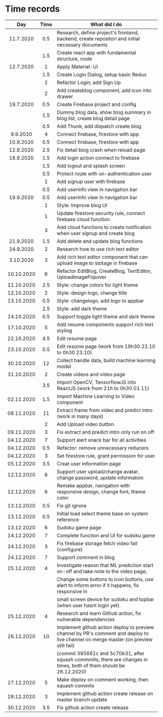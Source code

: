 # Time records

|    Day     | Time | What did I do                                                                                                                        |
| :--------: | :--: | ------------------------------------------------------------------------------------------------------------------------------------ |
| 11.7.2020  | 0.5  | Research, define project's frontend, backend, create repositori and initial necessary documents                                      |
|            | 1.5  | Create react app with fundamental structure, route                                                                                   |
| 12.7.2020  |  1   | Apply Material-UI                                                                                                                    |
|            | 1.5  | Create Login Dialog, setup basic Redux                                                                                               |
|            |  2   | Refactor Login, add Sign Up                                                                                                          |
|            |  2   | Add createblog component, add icon into drawer                                                                                       |
| 19.7.2020  | 0.5  | Create Firebase project and config                                                                                                   |
|            | 1.5  | Dummy blog data, show blog summary in blog list, create blog detail page                                                             |
|            | 0.5  | Add Thunk, add dispatch create blog                                                                                                  |
|  9.9.2020  |  4   | Connect firebase, firestore with app                                                                                                 |
| 10.9.2020  | 0.5  | Connect firebase, firestore with app                                                                                                 |
| 12.9.2020  | 2.5  | Fix detail blog crash when reload page                                                                                               |
| 18.9.2020  | 1.5  | Add login action connect to firebase                                                                                                 |
|            | 1.5  | Add logout and splash screen                                                                                                         |
|            | 0.5  | Protect route with un-authentication user                                                                                            |
|            |  1   | Add signup user with firebase                                                                                                        |
|            | 0.5  | Add userinfo view in navigation bar                                                                                                  |
| 19.9.2020  | 0.5  | Add userinfo view in navigation bar                                                                                                  |
|            |  1   | Style: Improve blog UI                                                                                                               |
|            |  1   | Update firestore security rule, connect firebase cloud function                                                                      |
|            |  3   | Add cloud functions to create notification when user signup and create blog                                                          |
| 21.9.2020  | 1.5  | Add delete and update blog functions                                                                                                 |
| 24.9.2020  |  2   | Research how to use rich text editor                                                                                                 |
| 3.10.2020  |  3   | Add rich text editor component that can upload image to stotage in firebase                                                          |
| 10.10.2020 |  6   | Refactor EditBlog, CreateBlog, TextEditor, UploadImagePopover                                                                        |
| 11.10.2020 | 2.5  | Style: change colors for light theme                                                                                                 |
| 12.10.2020 |  2   | Style: design logo, change title                                                                                                     |
| 13.10.2020 | 0.5  | Style: changelogo, add logo to appbar                                                                                                |
|            | 2.5  | Style: add dark theme                                                                                                                |
| 14.10.2020 | 0.5  | Support toggle light theme and dark theme                                                                                            |
| 17.10.2020 |  5   | Add resume components support rich text styling                                                                                      |
| 22.10.2020 | 4.5  | Edit resume page                                                                                                                     |
| 23.10.2020 | 0.5  | Edit resume page (work from 19h30 22.10 to 0h30 23.10)                                                                               |
| 30.10.2020 |  12  | Collect handle data, build machine learning model                                                                                    |
| 31.10.2020 |  2   | Create videos and video page                                                                                                         |
|            | 3.5  | Import OpenCV, TensorflowJS into ReactJS (work from 21h to 0h30 01.11)                                                               |
| 02.11.2020 | 1.5  | Import Machine Learning to Video component                                                                                           |
| 08.11.2020 |  11  | Extract frame from video and predict intro (work in many days)                                                                       |
|            |  2   | Add Upload video button                                                                                                              |
| 09.11.2020 |  3   | Fix extract and predict intro only run on off                                                                                        |
| 04.12.2020 |  7   | Support alert snack bar for all activities                                                                                           |
| 04.12.2020 | 0.5  | Refactor: remove unnecessary reducers                                                                                                |
| 04.12.2020 |  3   | Set firestore rule, grant permission for user                                                                                        |
| 05.12.2020 | 3.5  | Creat user information page                                                                                                          |
| 12.12.2020 |  6   | Support user upload/change avatar, change password, update information                                                               |
| 12.12.2020 |  6   | Remake appbar, navigation with responsive design, change font, theme color                                                           |
| 13.12.2020 | 0.5  | Fix git ignore                                                                                                                       |
| 13.12.2020 | 0.5  | Initial load select theme base on system reference                                                                                   |
| 13.12.2020 |  6   | Sudoku game page                                                                                                                     |
| 14.12.2020 |  7   | Complete function and UI for sudoku game                                                                                             |
| 24.12.2020 |  3   | Fix firebase storage fetch video fail (configure)                                                                                    |
| 24.12.2020 |  7   | Support comment in blog                                                                                                              |
| 25.12.2020 |  4   | Investigate reason that ML prediction start on-off and take note to the video page;                                                  |
|            |      | Change some buttons to icon buttons, use alert to inform error if it happens, fix responsive in                                      |
|            |      | small screen device for sudoku and topbar (when user hasnt login yet).                                                               |
| 25.12.2020 |  4   | Research and learn Github action, fix vulnerable dependencies                                                                        |
| 26.12.2020 |  10  | Implement github action deploy to preview channel by PR's comment and deploy to live channel on merge master (on preview still fail) |
|            |      | (commit 395661c and 5c70b31, after squash commmits, there are changes in times, both of them should be 26.12.2020)                   |
| 27.12.2020 |  5   | Make deploy on comment working, then squash commits                                                                                  |
| 28.12.2020 |  3   | Implement github action create release on master branch update                                                                       |
| 30.12.2020 | 3.5  | Fix github action create release                                                                                                     |
